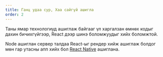 ```yaml
---
title: Ганц удаа сур, Хаа сайгүй ашигла
order: 2
---
```


Таны ямар технологиуд ашиглаж байгааг үл харгалзан ѳмнѳх кодыг дахин бичихгүйгээр, React дээр шинэ боломжуудыг хийх боломжтой.

Node ашиглан сервер талдаа React-ыг рендер хийж ашиглаж болдог мѳн гар утасны апп хийх бол [React Native](https://facebook.github.io/react-native/) ашиглана.
